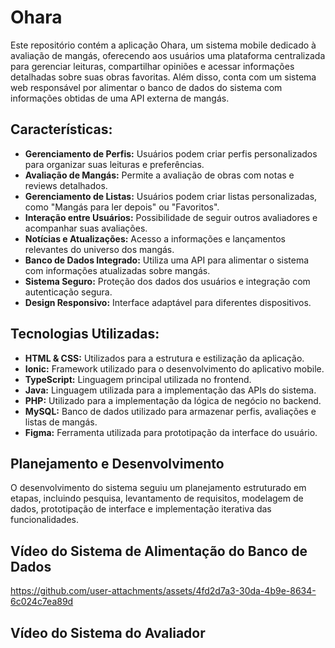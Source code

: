 # Ohara
Este repositório contém a aplicação Ohara, um sistema mobile dedicado à avaliação de mangás, oferecendo aos usuários uma plataforma centralizada para gerenciar leituras, compartilhar opiniões e acessar informações detalhadas sobre suas obras favoritas. Além disso, conta com um sistema web responsável por alimentar o banco de dados do sistema com informações obtidas de uma API externa de mangás.

## Características:

- **Gerenciamento de Perfis:** Usuários podem criar perfis personalizados para organizar suas leituras e preferências.
- **Avaliação de Mangás:** Permite a avaliação de obras com notas e reviews detalhados.
- **Gerenciamento de Listas:** Usuários podem criar listas personalizadas, como "Mangás para ler depois" ou "Favoritos".
- **Interação entre Usuários:** Possibilidade de seguir outros avaliadores e acompanhar suas avaliações.
- **Notícias e Atualizações:** Acesso a informações e lançamentos relevantes do universo dos mangás.
- **Banco de Dados Integrado:** Utiliza uma API para alimentar o sistema com informações atualizadas sobre mangás.
- **Sistema Seguro:** Proteção dos dados dos usuários e integração com autenticação segura.
- **Design Responsivo:** Interface adaptável para diferentes dispositivos.

## Tecnologias Utilizadas:

- **HTML & CSS:** Utilizados para a estrutura e estilização da aplicação.
- **Ionic:** Framework utilizado para o desenvolvimento do aplicativo mobile.
- **TypeScript:** Linguagem principal utilizada no frontend.
- **Java:** Linguagem utilizada para a implementação das APIs do sistema.
- **PHP:** Utilizado para a implementação da lógica de negócio no backend.
- **MySQL:** Banco de dados utilizado para armazenar perfis, avaliações e listas de mangás.
- **Figma:** Ferramenta utilizada para prototipação da interface do usuário.

## Planejamento e Desenvolvimento

O desenvolvimento do sistema seguiu um planejamento estruturado em etapas, incluindo pesquisa, levantamento de requisitos, modelagem de dados, prototipação de interface e implementação iterativa das funcionalidades.

## Vídeo do Sistema de Alimentação do Banco de Dados 




https://github.com/user-attachments/assets/4fd2d7a3-30da-4b9e-8634-6c024c7ea89d





## Vídeo do Sistema do Avaliador


